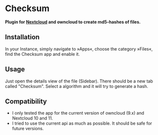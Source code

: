Checksum
========

**Plugin for [Nextcloud](https://nextcloud.com) and owncloud to create md5-hashes of files.**

Installation
------------

In your Instance, simply navigate to »Apps«, choose the category »Files«, find the Checksum app and enable it.

Usage
-----

Just open the details view of the file (Sidebar). There should be a new tab called "Checksum". Select a algorithm and it will try to generate a hash.

Compatibility
-------------

- I only tested the app for the current version of owncloud (9.x) and Nextcloud 10 and 11.
- I tried to use the current api as much as possible. It should be safe for future versions.
